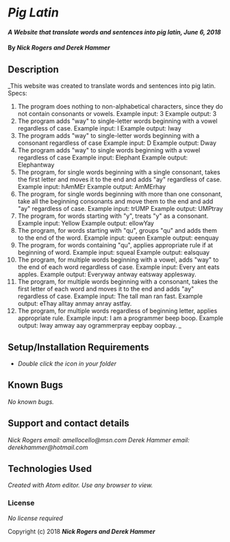 # _Pig Latin_

#### _A Website that translate words and sentences into pig latin, June 6, 2018_

#### By _**Nick Rogers and Derek Hammer**_

## Description

_This website was created to translate words and sentences into pig latin.
Specs:
1. The program does nothing to non-alphabetical characters, since they do not contain consonants or vowels.
  Example input: 3
  Example output: 3
2. The program adds "way" to single-letter words beginning with a vowel regardless of case.
  Example input: I
  Example output: Iway
3. The program adds "way" to single-letter words beginning with a consonant regardless of case
  Example input: D
  Example output: Dway
4. The program adds "way" to single words beginning with a vowel regardless of case
  Example input: Elephant
  Example output: Elephantway
5. The program, for single words beginning with a single consonant, takes the first letter and moves it to the end and adds "ay" regardless of case.
  Example input: hAmMEr
  Example output: AmMErhay
6. The program, for single words beginning with more than one consonant, take all the beginning consonants and move them to the end and add "ay" regardless of case.
  Example input: trUMP
  Example output: UMPtray
7. The program, for words starting with "y", treats "y" as a consonant.
  Example input: Yellow
  Example output: ellowYay
8. The program, for words starting with "qu", groups "qu" and adds them to the end of the word.
  Example input: queen
  Example output: eenquay
9. The program, for words containing "qu", applies appropriate rule if at beginning of word.
  Example input: squeal
  Example output: ealsquay
10. The program, for multiple words beginning with a vowel, adds "way" to the end of each word regardless of case.
  Example input: Every ant eats apples.
  Example output: Everyway antway eatsway applesway.
11. The program, for multiple words beginning with a consonant, takes the first letter of each word and moves it to the end and adds "ay" regardless of case.
  Example input: The tall man ran fast.
  Example output: eThay alltay anmay anray astfay.
12. The program, for multiple words regardless of beginning letter, applies appropriate rule.
  Example input: I am a programmer beep boop.
  Example output: Iway amway aay ogrammerpray eepbay oopbay.
_

## Setup/Installation Requirements

* _Double click the icon in your folder_

## Known Bugs

_No known bugs._

## Support and contact details

_Nick Rogers email: amellocello@msn.com_
_Derek Hammer email: derekhammer@hotmail.com_

## Technologies Used

_Created with Atom editor.  Use any browser to view._

### License

*No license required*

Copyright (c) 2018 **_Nick Rogers and Derek Hammer_**
